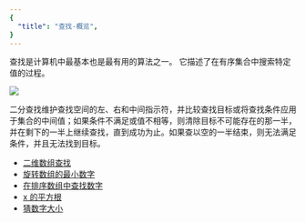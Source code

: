 ```yaml
---
{
  "title": "查找-概览",
}
---
```


查找是计算机中最基本也是最有用的算法之一。 它描述了在有序集合中搜索特定值的过程。

![](https://p1-jj.byteimg.com/tos-cn-i-t2oaga2asx/gold-user-assets/2019/8/20/16cac35469eb4fae~tplv-t2oaga2asx-zoom-in-crop-mark:1304:0:0:0.awebp)

二分查找维护查找空间的左、右和中间指示符，并比较查找目标或将查找条件应用于集合的中间值；如果条件不满足或值不相等，则清除目标不可能存在的那一半，并在剩下的一半上继续查找，直到成功为止。如果查以空的一半结束，则无法满足条件，并且无法找到目标。

- [二维数组查找](http://www.conardli.top/docs/algorithm/%E6%9F%A5%E6%89%BE/%E4%BA%8C%E7%BB%B4%E6%95%B0%E7%BB%84%E6%9F%A5%E6%89%BE.html)
- [旋转数组的最小数字](http://www.conardli.top/docs/algorithm/%E6%9F%A5%E6%89%BE/%E6%97%8B%E8%BD%AC%E6%95%B0%E7%BB%84%E7%9A%84%E6%9C%80%E5%B0%8F%E6%95%B0%E5%AD%97.html#%E9%A2%98%E7%9B%AE)
- [在排序数组中查找数字](http://www.conardli.top/docs/dataStructure/%E6%95%B0%E7%BB%84/%E5%9C%A8%E6%8E%92%E5%BA%8F%E6%95%B0%E7%BB%84%E4%B8%AD%E6%9F%A5%E6%89%BE%E6%95%B0%E5%AD%97.html)
- [x 的平方根](https://leetcode-cn.com/problems/sqrtx/?utm_source=LCUS&utm_medium=ip_redirect_q_uns&utm_campaign=transfer2china)
- [猜数字大小](https://leetcode-cn.com/problems/guess-number-higher-or-lower/)
